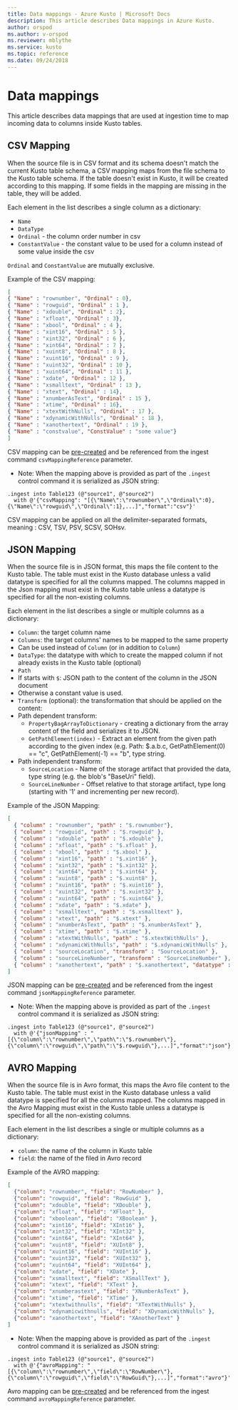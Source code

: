 ```yaml
---
title: Data mappings - Azure Kusto | Microsoft Docs
description: This article describes Data mappings in Azure Kusto.
author: orspod
ms.author: v-orspod
ms.reviewer: mblythe
ms.service: kusto
ms.topic: reference
ms.date: 09/24/2018
---
```

# Data mappings

This article describes data mappings that are used at ingestion time to map incoming data to columns inside Kusto tables.

## CSV Mapping

When the source file is in CSV format and its schema doesn't match the current Kusto table schema, a CSV mapping maps from the file schema to the Kusto table schema. If the table doesn't exist in Kusto, it will be created according to this mapping. If some fields in the mapping are missing in the table, they will be added. 

Each element in the list describes a single column as a dictionary: 

* `Name`
* `DataType`
* `Ordinal` - the column order number in csv
* `ConstantValue` - the constant value to be used for a column instead of some value inside the csv

`Ordinal` and `ConstantValue` are mutually exclusive.

Example of the CSV mapping:

``` json
[
{ "Name" : "rownumber", "Ordinal" : 0},
{ "Name" : "rowguid", "Ordinal" : 1 },
{ "Name" : "xdouble", "Ordinal" : 2},
{ "Name" : "xfloat", "Ordinal" : 3},
{ "Name" : "xbool", "Ordinal" : 4 },
{ "Name" : "xint16", "Ordinal" : 5 },
{ "Name" : "xint32", "Ordinal" : 6 },
{ "Name" : "xint64", "Ordinal" : 7 },
{ "Name" : "xuint8", "Ordinal" : 8 },
{ "Name" : "xuint16", "Ordinal" : 9 },
{ "Name" : "xuint32", "Ordinal" : 10 },
{ "Name" : "xuint64", "Ordinal" : 11 },
{ "Name" : "xdate", "Ordinal" : 12 },
{ "Name" : "xsmalltext", "Ordinal" : 13 },
{ "Name" : "xtext", "Ordinal" : 14},
{ "Name" : "xnumberAsText", "Ordinal" : 15 },
{ "Name" : "xtime", "Ordinal" : 16},
{ "Name" : "xtextWithNulls", "Ordinal" : 17 },
{ "Name" : "xdynamicWithNulls", "Ordinal" : 18 },
{ "Name" : "xanothertext", "Ordinal" : 19 },
{ "Name" : "constvalue", "ConstValue" : "some value"}
]
```      

CSV mapping can be [pre-created](tables.md#create-ingestion-mapping) and be referenced from the ingest command `csvMappingReference` parameter.
 
* Note: When the mapping above is provided as part of the `.ingest` control command it is serialized as JSON string:

```kusto
.ingest into Table123 (@"source1", @"source2")
  with @'{"csvMapping": "[{\"Name\":\"rownumber\",\"Ordinal\":0},{\"Name\":\"rowguid\",\"Ordinal\":1},...]","format":"csv"}'
```
 
CSV mapping can be applied on all the delimiter-separated formats, meaning : CSV, TSV, PSV, SCSV, SOHsv.

## JSON Mapping

When the source file is in JSON format, this maps the file content to the Kusto table. The table must exist in the Kusto database unless a valid datatype is specified for all the columns mapped. The columns mapped in the Json mapping must exist in the Kusto table unless a datatype is specified for all the non-existing columns.

Each element in the list describes a single or multiple columns as a dictionary: 

* `Column`: the target column name 
* `Columns`: the target columns' names to be mapped to the same property
 * Can be used instead of `Column` (or in addition to `Column`)
* `DataType`: the datatype with which to create the mapped column if not already exists in the Kusto table (optional)
* `Path`  
 * If starts with `$`: JSON path to the content of the column in the JSON document 
 * Otherwise a constant value is used. 
* `Transform` (optional): the transformation that should be applied on the content:
 * Path dependent transform:
   * `PropertyBagArrayToDictionary` - creating a dictionary from the array content of the field and serializes it to JSON.
   * `GetPathElement(index)` - Extract an element from the given path according to the given index (e.g. Path: $.a.b.c, GetPathElement(0) == "c", GetPathElement(-1) == "b", type string.
 * Path independent transform:
   * `SourceLocation` - Name of the storage artifact that provided the data, type string (e.g. the blob's "BaseUri" field).
   * `SourceLineNumber` - Offset relative to that storage artifact, type long (starting with '1' and incrementing per new record).

 
Example of the JSON Mapping:

``` json
[
  { "column" : "rownumber", "path" : "$.rownumber"},
  { "column" : "rowguid", "path" : "$.rowguid" },
  { "column" : "xdouble", "path" : "$.xdouble" },
  { "column" : "xfloat", "path" : "$.xfloat" },
  { "column" : "xbool", "path" : "$.xbool" },
  { "column" : "xint16", "path" : "$.xint16" },
  { "column" : "xint32", "path" : "$.xint32" },
  { "column" : "xint64", "path" : "$.xint64" },
  { "column" : "xuint8", "path" : "$.xuint8" },
  { "column" : "xuint16", "path" : "$.xuint16" },
  { "column" : "xuint32", "path" : "$.xuint32" },
  { "column" : "xuint64", "path" : "$.xuint64" },
  { "column" : "xdate", "path" : "$.xdate" },
  { "column" : "xsmalltext", "path" : "$.xsmalltext" },
  { "column" : "xtext", "path" : "$.xtext" },
  { "column" : "xnumberAsText", "path" : "$.xnumberAsText" },
  { "column" : "xtime", "path" : "$.xtime" },
  { "column" : "xtextWithNulls", "path" : "$.xtextWithNulls" },
  { "column" : "xdynamicWithNulls", "path" : "$.xdynamicWithNulls" },
  { "column" : "sourceLocation", "transform" : "SourceLocation" },
  { "column" : "sourceLineNumber", "transform" : "SourceLineNumber" },
  { "column" : "xanothertext", "path" : "$.xanothertext", "datatype" : "string" }
]
```      

JSON mapping can be [pre-created](tables.md#create-ingestion-mapping) and be referenced from the ingest command `jsonMappingReference` parameter.

* Note: When the mapping above is provided as part of the `.ingest` control command it is serialized as JSON string:

```kusto
.ingest into Table123 (@"source1", @"source2") 
  with @'{"jsonMapping" : "[{\"column\":\"rownumber\",\"path\":\"$.rownumber\"},{\"column\":\"rowguid\",\"path\":\"$.rowguid\"},...]","format":"json"}'
```
    
## AVRO Mapping

When the source file is in Avro format, this maps the Avro file content to the Kusto table. The table must exist in the Kusto database unless a valid datatype is specified for all the columns mapped. 
The columns mapped in the Avro Mapping must exist in the Kusto table unless a datatype is specified for all the non-existing columns.

Each element in the list describes a single or multiple columns as a dictionary: 

* `column`: the name of the column in Kusto table
* `field`: the name of the filed in Avro record
 
Example of the AVRO mapping:

``` json
[
  {"column": "rownumber", "field": "RowNumber" },
  {"column": "rowguid", "field": "RowGuid" },
  {"column": "xdouble", "field": "XDouble" },
  {"column": "xfloat", "field": "XFloat" },
  {"column": "xboolean", "field": "XBoolean" },
  {"column": "xint16", "field": "XInt16" },
  {"column": "xint32", "field": "XInt32" },
  {"column": "xint64", "field": "XInt64" },
  {"column": "xuint8", "field": "XUInt8" },
  {"column": "xuint16", "field": "XUInt16" },
  {"column": "xuint32", "field": "XUInt32" },
  {"column": "xuint64", "field": "XUInt64" },
  {"column": "xdate", "field": "XDate" },
  {"column": "xsmalltext", "field": "XSmallText" },
  {"column": "xtext", "field": "XText" },
  {"column": "xnumberastext", "field": "XNumberAsText" },
  {"column": "xtime", "field": "XTime" },
  {"column": "xtextwithnulls", "field": "XTextWithNulls" },
  {"column": "xdynamicwithnulls", "field": "XDynamicWithNulls" },
  {"column": "xanothertext", "field": "XAnotherText" }
]
``` 

* Note: When the mapping above is provided as part of the `.ingest` control command it is serialized as JSON string: 

```kusto
.ingest into Table123 (@"source1", @"source2") 
  with @'{"avroMapping": "[{\"column\":\"rownumber\",\"field\":\"RowNumber\"},{\"column\":\"rowguid\",\"field\":\"RowGuid\"},...]","format":"avro"}'
```
    
Avro mapping can be [pre-created](tables.md#create-ingestion-mapping) and be referenced from the ingest command `avroMappingReference` parameter.